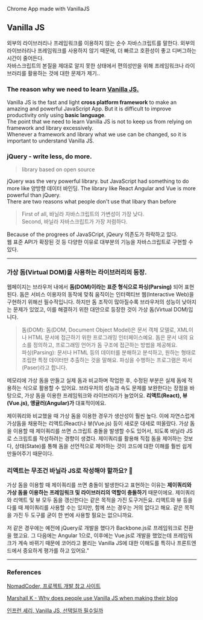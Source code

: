 Chrome App made with VanillaJS

## Vanilla JS

외부의 라이브러리나 프레임워크를 이용하지 않는 순수 자바스크립트를 말한다. 외부의 라이브러리나 프레임워크를 사용하지 않기 때문에, 더 빠르고 호환성이 좋고 디버그하는 시간이 줄어든다.<br />
자바스크립트의 본질을 제대로 알지 못한 상태에서 편의성만을 위해 프레임워크나 라이브러리를 활용하는 것에 대한 문제가 제기..

### The reason why we need to learn [Vanilla JS.](http://vanilla-js.com/)

Vanilla JS is the fast and light **cross platform framework** to make an amazing and powerful JavaScript App. But it is difficult to improve productivity only using **basic language**.<br />
The point that we need to learn Vanilla JS is not to keep us from relying on framework and library excessively.<br />
Whenever a framework and library what we use can be changed, so it is important to understand Vanilla JS.


<!-- 바닐라 JS는 놀랍고 강력한 자바스크립트 앱을 만들기 위한 빠르고 가벼운 크로스 플랫폼 프레임워크다. 하지만, 기본 언어만으로 높은 생산성을 달성하는 것은 쉽지 않다.

프레임워크나 라이브러리를 무조건 금지하자는 의미가 아니라, 거기에 지나치게 의존하지 말자는 것이 핵심이다.

프레임워크나 라이브러리는 언제든 바뀔 수 있으므로 바닐라 JS에 대한 이해를 중요하게 생각하는 거예요. -->


### jQuery - write less, do more.

>library based on open source

jQuery was the very powerful library. but JavaScript had something to do more like 양방향 데이터 바인딩. The library like React Angular and Vue is more powerful than jQuery.<br />
There are two reasons what people don't use that libary than before

>First of all, 바닐라 자바스크립트의 가변성이 가장 낮다.<br />
Second, 바닐라 자바스크립트가 가장 저렴하다.

Because of the progrees of JavaSCript, jQeury 의존도가 하락하고 있다.<br />
웹 표준 API가 확장된 것 등 다양한 이유로 대부분의 기능을 자바스크립트로 구현할 수 있다.

***

### 가상 돔(Virtual DOM)을 사용하는 라이브러리의 등장.

웹페이지는 브라우저 내에서 **돔(DOM)이라는 표준 형식으로 파싱(Parsing)** 되어 표현된다. 돔은 서비스 이용자의 동작에 맞춰 움직이는 인터랙티브 웹(Interactive Web)을 구현하기 위해선 필수적입니다. 하지만 돔 조작이 많아질수록 브라우저의 성능이 낮아지는 문제가 있었고, 이를 해결하기 위한 대안으로 등장한 것이 가상 돔(Virtual DOM)입니다.

>돔(DOM): 돔(DOM, Document Object Model)은 문서 객체 모델로, XML이나 HTML 문서에 접근하기 위한 프로그래밍 인터페이스예요. 돔은 문서 내의 요소를 정의하고, 프로그래밍 언어가 돔 구조에 접근하는 방법을 제공해요.<br/>
파싱(Parsing): 문서나 HTML 등의 데이터를 분해하고 분석하고, 원하는 형태로 조립한 특정 데이터만 추출하는 것을 말해요. 파싱을 수행하는 프로그램은 파서(Paser)라고 합니다.

메모리에 가상 돔을 만들고 실제 돔과 비교하며 작업한 후, 수정된 부분은 실제 돔에 적용하는 식으로 활용할 수 있어요. 브라우저의 성능과 속도 문제를 보완한다는 장점을 바탕으로, 가상 돔을 이용한 프레임워크와 라이브러리가 늘었어요. **리액트(React), 뷰(Vue.js), 앵귤러(Angular)가** 대표적이에요.

제이쿼리와 비교했을 때 가상 돔을 이용한 경우가 생산성이 훨씬 높다. 이에 자연스럽게 가상돔을 채용하는 리액트(React)나 뷰(Vue.js) 등이 새로운 대세로 떠올랐다. 가상 돔을 이용할 때 제이쿼리를 쓰면 스크립트 충돌을 발생할 수도 있어서, 되도록 바닐라 JS로 스크립트를 작성하려는 경향이 생겼다. 제이쿼리를 활용해 직접 돔을 제어하는 것보다, 상태(State)를 통해 돔을 선언적으로 제어하는 것이 코드에 대한 이해를 훨씬 쉽게 만들어주기 때문이다.

### 리액트는 무조건 바닐라 JS로 작성해야 할까요? 🤔

가상 돔을 이용할 때 제이쿼리를 쓰면 충돌이 발생한다고 표현하는 이유는 __제이쿼리와 가상 돔을 이용하는 프레임워크 및 라이브러리의 역할이 충돌하기__ 때문이에요. 제이쿼리와 리액트 및 뷰 모두 돔을 갱신한다는 같은 목적을 가진 도구거든요. 리액트와 뷰 등을 다룰 때 제이쿼리를 사용할 수는 있지만, 함께 쓰는 경우는 거의 없다고 해요. 같은 목적을 가진 두 도구를 굳이 한 번에 사용할 필요는 없으니까요.

저 같은 경우에는 예전에 jQuery로 개발을 했다가 Backbone.js로 프레임워크로 전환을 했고요. 그 다음에는 Angular 1으로, 이후에는 Vue.js로 개발을 했었는데 프레임워크가 계속 바뀌기 때문에 코어라고 불리는 Vanilla JS에 대한 이해도를 특히나 프론트엔드에서 중요하게 평가를 하고 있어요."

* * *

### References

[NomadCoder, 프로젝트 개발 참고 사이트](https://nomadcoders.co/javascript-for-beginners/lobby)

[Marshall K - Why does people use Vanilla JS when making their blog](https://marshallku.com/web/%EC%99%9C-%EB%B8%94%EB%A1%9C%EA%B7%B8%EC%97%90-vanilla-js%EB%A5%BC-%EC%82%AC%EC%9A%A9%ED%96%88%EB%82%98)

[인프런 셰리, Vanilla JS, 선택일까 필수일까](https://www.inflearn.com/pages/infmation-56-20221115)
